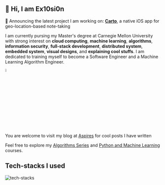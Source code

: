 ## 👋 Hi, I am Ex10si0n

<!--
**Ex10si0n/Ex10si0n** is a ✨ _special_ ✨ repository because its `README.md` (this file) appears on your GitHub profile.

Here are some ideas to get you started:

- 🔭 I’m currently working on ...
- 🌱 I’m currently learning ...
- 👯 I’m looking to collaborate on ...
- 🤔 I’m looking for help with ...
- 💬 Ask me about ...
- 📫 How to reach me: ...
- 😄 Pronouns: ...
- ⚡ Fun fact: ...
-->

📣 Announcing the latest project I am working on: [**Carto**](https://github.com/Ex10si0n/Carto), a native iOS app for geo-location-based note-taking

I am currently pursing my Master's degree at Carnegie Mellon University with strong interest on **cloud computing**, **machine learning**, **algorithms**, **information security**, **full-stack development**, **distributed system**, **embedded system**, **visual designs**, and **explaining cool stuffs**. I am dedicated to training myself to become a Software Engineer and a Machine Learning Algorithm Engineer.


<a href="https://aspires.cc"><img src="https://www.aspires.cc/content/images/2024/05/aspire-mono.png" alt="Aspires" style="width: 5%; height: 5%;"></a>

You are welcome to visit my blog at [Aspires](https://www.aspires.cc) for cool posts I have written

Feel free to explore my [Algorithms Series](https://algo.aspires.cc) and [Python and Machine Learning](https://pyml.aspires.cc) courses.

<!-- I am seeking internship opportunities for Summer 2025 and full-time opportunities for Spring 2026 at the United States. If you are interested in connecting with me, please contact me via [LinkedIn](https://www.linkedin.com/in/ex10si0n/) or [E-mail](mailto:me@aspires.cc). -->

## Tech-stacks I used

![tech-stacks](https://skillicons.dev/icons?i=java,go,py,js,ts,c,cpp,scala,swift,html,css,spring,flask,django,fastapi,selenium,mongodb,mysql,firebase,redis,kafka,azure,aws,gcp,cloudflare,wordpress,vim,git,docker,kubernetes,terraform,astro,react,vue,vite,nodejs,electron,tailwind,netlify,vercel,nextjs,nuxtjs,tailwind,pytorch,figma)
